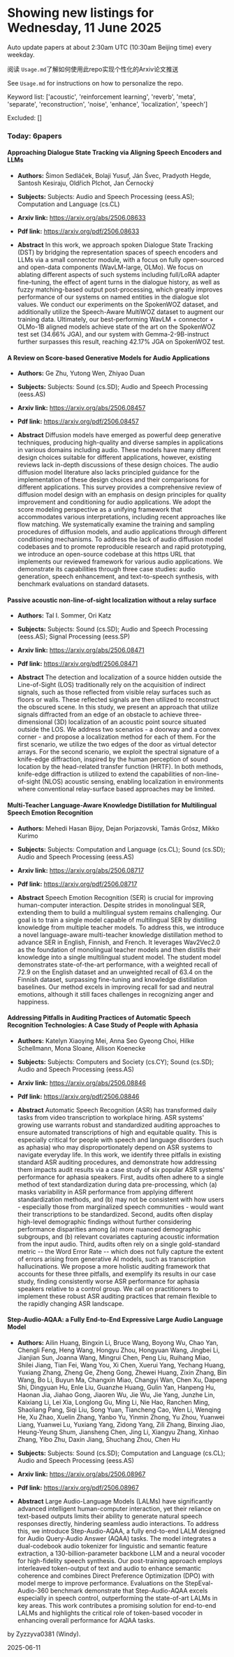 # Showing new listings for Wednesday, 11 June 2025
Auto update papers at about 2:30am UTC (10:30am Beijing time) every weekday.


阅读 `Usage.md`了解如何使用此repo实现个性化的Arxiv论文推送

See `Usage.md` for instructions on how to personalize the repo. 


Keyword list: ['acoustic', 'reinforcement learning', 'reverb', 'meta', 'separate', 'reconstruction', 'noise', 'enhance', 'localization', 'speech']


Excluded: []


### Today: 6papers 
#### Approaching Dialogue State Tracking via Aligning Speech Encoders and LLMs
 - **Authors:** Šimon Sedláček, Bolaji Yusuf, Ján Švec, Pradyoth Hegde, Santosh Kesiraju, Oldřich Plchot, Jan Černocký
 - **Subjects:** Subjects:
Audio and Speech Processing (eess.AS); Computation and Language (cs.CL)
 - **Arxiv link:** https://arxiv.org/abs/2506.08633

 - **Pdf link:** https://arxiv.org/pdf/2506.08633

 - **Abstract**
 In this work, we approach spoken Dialogue State Tracking (DST) by bridging the representation spaces of speech encoders and LLMs via a small connector module, with a focus on fully open-sourced and open-data components (WavLM-large, OLMo). We focus on ablating different aspects of such systems including full/LoRA adapter fine-tuning, the effect of agent turns in the dialogue history, as well as fuzzy matching-based output post-processing, which greatly improves performance of our systems on named entities in the dialogue slot values. We conduct our experiments on the SpokenWOZ dataset, and additionally utilize the Speech-Aware MultiWOZ dataset to augment our training data. Ultimately, our best-performing WavLM + connector + OLMo-1B aligned models achieve state of the art on the SpokenWOZ test set (34.66% JGA), and our system with Gemma-2-9B-instruct further surpasses this result, reaching 42.17% JGA on SpokenWOZ test.
#### A Review on Score-based Generative Models for Audio Applications
 - **Authors:** Ge Zhu, Yutong Wen, Zhiyao Duan
 - **Subjects:** Subjects:
Sound (cs.SD); Audio and Speech Processing (eess.AS)
 - **Arxiv link:** https://arxiv.org/abs/2506.08457

 - **Pdf link:** https://arxiv.org/pdf/2506.08457

 - **Abstract**
 Diffusion models have emerged as powerful deep generative techniques, producing high-quality and diverse samples in applications in various domains including audio. These models have many different design choices suitable for different applications, however, existing reviews lack in-depth discussions of these design choices. The audio diffusion model literature also lacks principled guidance for the implementation of these design choices and their comparisons for different applications. This survey provides a comprehensive review of diffusion model design with an emphasis on design principles for quality improvement and conditioning for audio applications. We adopt the score modeling perspective as a unifying framework that accommodates various interpretations, including recent approaches like flow matching. We systematically examine the training and sampling procedures of diffusion models, and audio applications through different conditioning mechanisms. To address the lack of audio diffusion model codebases and to promote reproducible research and rapid prototyping, we introduce an open-source codebase at this https URL that implements our reviewed framework for various audio applications. We demonstrate its capabilities through three case studies: audio generation, speech enhancement, and text-to-speech synthesis, with benchmark evaluations on standard datasets.
#### Passive acoustic non-line-of-sight localization without a relay surface
 - **Authors:** Tal I. Sommer, Ori Katz
 - **Subjects:** Subjects:
Sound (cs.SD); Audio and Speech Processing (eess.AS); Signal Processing (eess.SP)
 - **Arxiv link:** https://arxiv.org/abs/2506.08471

 - **Pdf link:** https://arxiv.org/pdf/2506.08471

 - **Abstract**
 The detection and localization of a source hidden outside the Line-of-Sight (LOS) traditionally rely on the acquisition of indirect signals, such as those reflected from visible relay surfaces such as floors or walls. These reflected signals are then utilized to reconstruct the obscured scene. In this study, we present an approach that utilize signals diffracted from an edge of an obstacle to achieve three-dimensional (3D) localization of an acoustic point source situated outside the LOS. We address two scenarios - a doorway and a convex corner - and propose a localization method for each of them. For the first scenario, we utilize the two edges of the door as virtual detector arrays. For the second scenario, we exploit the spectral signature of a knife-edge diffraction, inspired by the human perception of sound location by the head-related transfer function (HRTF). In both methods, knife-edge diffraction is utilized to extend the capabilities of non-line-of-sight (NLOS) acoustic sensing, enabling localization in environments where conventional relay-surface based approaches may be limited.
#### Multi-Teacher Language-Aware Knowledge Distillation for Multilingual Speech Emotion Recognition
 - **Authors:** Mehedi Hasan Bijoy, Dejan Porjazovski, Tamás Grósz, Mikko Kurimo
 - **Subjects:** Subjects:
Computation and Language (cs.CL); Sound (cs.SD); Audio and Speech Processing (eess.AS)
 - **Arxiv link:** https://arxiv.org/abs/2506.08717

 - **Pdf link:** https://arxiv.org/pdf/2506.08717

 - **Abstract**
 Speech Emotion Recognition (SER) is crucial for improving human-computer interaction. Despite strides in monolingual SER, extending them to build a multilingual system remains challenging. Our goal is to train a single model capable of multilingual SER by distilling knowledge from multiple teacher models. To address this, we introduce a novel language-aware multi-teacher knowledge distillation method to advance SER in English, Finnish, and French. It leverages Wav2Vec2.0 as the foundation of monolingual teacher models and then distills their knowledge into a single multilingual student model. The student model demonstrates state-of-the-art performance, with a weighted recall of 72.9 on the English dataset and an unweighted recall of 63.4 on the Finnish dataset, surpassing fine-tuning and knowledge distillation baselines. Our method excels in improving recall for sad and neutral emotions, although it still faces challenges in recognizing anger and happiness.
#### Addressing Pitfalls in Auditing Practices of Automatic Speech Recognition Technologies: A Case Study of People with Aphasia
 - **Authors:** Katelyn Xiaoying Mei, Anna Seo Gyeong Choi, Hilke Schellmann, Mona Sloane, Allison Koenecke
 - **Subjects:** Subjects:
Computers and Society (cs.CY); Sound (cs.SD); Audio and Speech Processing (eess.AS)
 - **Arxiv link:** https://arxiv.org/abs/2506.08846

 - **Pdf link:** https://arxiv.org/pdf/2506.08846

 - **Abstract**
 Automatic Speech Recognition (ASR) has transformed daily tasks from video transcription to workplace hiring. ASR systems' growing use warrants robust and standardized auditing approaches to ensure automated transcriptions of high and equitable quality. This is especially critical for people with speech and language disorders (such as aphasia) who may disproportionately depend on ASR systems to navigate everyday life. In this work, we identify three pitfalls in existing standard ASR auditing procedures, and demonstrate how addressing them impacts audit results via a case study of six popular ASR systems' performance for aphasia speakers. First, audits often adhere to a single method of text standardization during data pre-processing, which (a) masks variability in ASR performance from applying different standardization methods, and (b) may not be consistent with how users - especially those from marginalized speech communities - would want their transcriptions to be standardized. Second, audits often display high-level demographic findings without further considering performance disparities among (a) more nuanced demographic subgroups, and (b) relevant covariates capturing acoustic information from the input audio. Third, audits often rely on a single gold-standard metric -- the Word Error Rate -- which does not fully capture the extent of errors arising from generative AI models, such as transcription hallucinations. We propose a more holistic auditing framework that accounts for these three pitfalls, and exemplify its results in our case study, finding consistently worse ASR performance for aphasia speakers relative to a control group. We call on practitioners to implement these robust ASR auditing practices that remain flexible to the rapidly changing ASR landscape.
#### Step-Audio-AQAA: a Fully End-to-End Expressive Large Audio Language Model
 - **Authors:** Ailin Huang, Bingxin Li, Bruce Wang, Boyong Wu, Chao Yan, Chengli Feng, Heng Wang, Hongyu Zhou, Hongyuan Wang, Jingbei Li, Jianjian Sun, Joanna Wang, Mingrui Chen, Peng Liu, Ruihang Miao, Shilei Jiang, Tian Fei, Wang You, Xi Chen, Xuerui Yang, Yechang Huang, Yuxiang Zhang, Zheng Ge, Zheng Gong, Zhewei Huang, Zixin Zhang, Bin Wang, Bo Li, Buyun Ma, Changxin Miao, Changyi Wan, Chen Xu, Dapeng Shi, Dingyuan Hu, Enle Liu, Guanzhe Huang, Gulin Yan, Hanpeng Hu, Haonan Jia, Jiahao Gong, Jiaoren Wu, Jie Wu, Jie Yang, Junzhe Lin, Kaixiang Li, Lei Xia, Longlong Gu, Ming Li, Nie Hao, Ranchen Ming, Shaoliang Pang, Siqi Liu, Song Yuan, Tiancheng Cao, Wen Li, Wenqing He, Xu Zhao, Xuelin Zhang, Yanbo Yu, Yinmin Zhong, Yu Zhou, Yuanwei Liang, Yuanwei Lu, Yuxiang Yang, Zidong Yang, Zili Zhang, Binxing Jiao, Heung-Yeung Shum, Jiansheng Chen, Jing Li, Xiangyu Zhang, Xinhao Zhang, Yibo Zhu, Daxin Jiang, Shuchang Zhou, Chen Hu
 - **Subjects:** Subjects:
Sound (cs.SD); Computation and Language (cs.CL); Audio and Speech Processing (eess.AS)
 - **Arxiv link:** https://arxiv.org/abs/2506.08967

 - **Pdf link:** https://arxiv.org/pdf/2506.08967

 - **Abstract**
 Large Audio-Language Models (LALMs) have significantly advanced intelligent human-computer interaction, yet their reliance on text-based outputs limits their ability to generate natural speech responses directly, hindering seamless audio interactions. To address this, we introduce Step-Audio-AQAA, a fully end-to-end LALM designed for Audio Query-Audio Answer (AQAA) tasks. The model integrates a dual-codebook audio tokenizer for linguistic and semantic feature extraction, a 130-billion-parameter backbone LLM and a neural vocoder for high-fidelity speech synthesis. Our post-training approach employs interleaved token-output of text and audio to enhance semantic coherence and combines Direct Preference Optimization (DPO) with model merge to improve performance. Evaluations on the StepEval-Audio-360 benchmark demonstrate that Step-Audio-AQAA excels especially in speech control, outperforming the state-of-art LALMs in key areas. This work contributes a promising solution for end-to-end LALMs and highlights the critical role of token-based vocoder in enhancing overall performance for AQAA tasks.


by Zyzzyva0381 (Windy). 


2025-06-11
